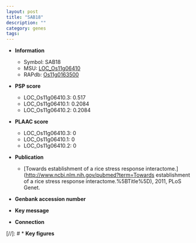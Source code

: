 ```yaml
---
layout: post
title: "SAB18"
description: ""
category: genes
tags: 
---
```


* **Information**  
    + Symbol: SAB18  
    + MSU: [LOC_Os11g06410](http://rice.plantbiology.msu.edu/cgi-bin/ORF_infopage.cgi?orf=LOC_Os11g06410)  
    + RAPdb: [Os11g0163500](http://rapdb.dna.affrc.go.jp/viewer/gbrowse_details/irgsp1?name=Os11g0163500)  

* **PSP score**  
    + LOC_Os11g06410.3: 0.517 
    + LOC_Os11g06410.1: 0.2084 
    + LOC_Os11g06410.2: 0.2084 

* **PLAAC score**  
    + LOC_Os11g06410.3: 0 
    + LOC_Os11g06410.1: 0 
    + LOC_Os11g06410.2: 0 

* **Publication**  
    + [Towards establishment of a rice stress response interactome.](http://www.ncbi.nlm.nih.gov/pubmed?term=Towards establishment of a rice stress response interactome.%5BTitle%5D), 2011, PLoS Genet.

* **Genbank accession number**  

* **Key message**  

* **Connection**  

[//]: # * **Key figures**  


